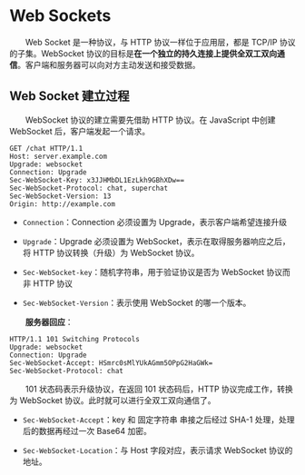 # Web Sockets

　　Web Socket 是一种协议，与 HTTP 协议一样位于应用层，都是 TCP/IP 协议的子集。WebSocket 协议的目标是**在一个独立的持久连接上提供全双工双向通信**。客户端和服务器可以向对方主动发送和接受数据。

## Web Socket 建立过程
　　WebSocket 协议的建立需要先借助 HTTP 协议。在 JavaScript 中创建 WebSocket 后，客户端发起一个请求。
```http
GET /chat HTTP/1.1
Host: server.example.com
Upgrade: websocket
Connection: Upgrade 
Sec-WebSocket-Key: x3JJHMbDL1EzLkh9GBhXDw==
Sec-WebSocket-Protocol: chat, superchat
Sec-WebSocket-Version: 13
Origin: http://example.com
```

* `Connection`：Connection 必须设置为 Upgrade，表示客户端希望连接升级

* `Upgrade`：Upgrade 必须设置为 WebSocket，表示在取得服务器响应之后，将 HTTP 协议转换（升级）为 WebSocket 协议。

* `Sec-WebSocket-key`：随机字符串，用于验证协议是否为 WebSocket 协议而非 HTTP 协议

* `Sec-WebSocket-Version`：表示使用 WebSocket 的哪一个版本。


　　**服务器回应**：
```http
HTTP/1.1 101 Switching Protocols
Upgrade: websocket
Connection: Upgrade
Sec-WebSocket-Accept: HSmrc0sMlYUkAGmm5OPpG2HaGWk=
Sec-WebSocket-Protocol: chat
```
　　101 状态码表示升级协议，在返回 101 状态码后，HTTP 协议完成工作，转换为 WebSocket 协议。此时就可以进行全双工双向通信了。

* `Sec-WebSocket-Accept`：key 和 固定字符串 串接之后经过 SHA-1 处理，处理后的数据再经过一次 Base64 加密。

* `Sec-WebSocket-Location`：与 Host 字段对应，表示请求 WebSocket 协议的地址。


